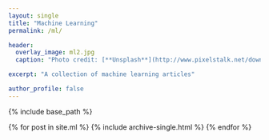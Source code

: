 ```yaml
---
layout: single
title: "Machine Learning"
permalink: /ml/

header:
  overlay_image: ml2.jpg
  caption: "Photo credit: [**Unsplash**](http://www.pixelstalk.net/download-free-computer-science-wallpapers/)"

excerpt: "A collection of machine learning articles"

author_profile: false
---
```


{% include base_path %}

{% for post in site.ml %}
  {% include archive-single.html %}
{% endfor %}
